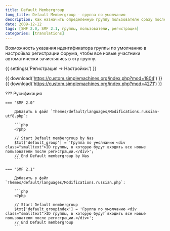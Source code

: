 ```yaml
---
title: Default Membergroup
long_title: Default Membergroup - группа по умолчанию
description: Как назначить определенную группу пользователю сразу после регистрации.
date: 2009-12-12
tags: [SMF 2.0, SMF 2.1, группы, пользователи, регистрация]
categories: [translations]
---
```


Возможность указания идентификатора группы по умолчанию в настройках регистрации форума, чтобы все новые участники автоматически зачислялись в эту группу.

<!-- more -->

{{ settings('Регистрация → Настройки.') }}

{{ download('https://custom.simplemachines.org/index.php?mod=1804') }}
{{ download('https://custom.simplemachines.org/index.php?mod=4271') }}

??? Русификация

    === "SMF 2.0"

        Добавить в файл `Themes/default/languages/Modifications.russian-utf8.php`:

        ```php
        <?php

        // Start Default membergroup by Nas
        $txt['default_group'] = 'Группа по умолчанию <div class="smalltext">ID группы, в которую будут входить все новые пользователи после регистрации.</div>';
        // End Default membergroup by Nas
        ```

    === "SMF 2.1"

        Добавить в файл `Themes/default/languages/Modifications.russian.php`:

        ```php
        <?php

        // Start Default membergroup
        $txt['default_groupindex'] = 'Группа по умолчанию <div class="smalltext">ID группы, в которую будут входить все новые пользователи после регистрации.</div>';
        // End Default membergroup
        ```
